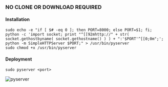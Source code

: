 ### NO CLONE OR DOWNLOAD REQUIRED

#### Installation

```
sudo echo -e "if [ $# -eq 0 ]; then PORT=8000; else PORT=$1; fi; python -c 'import socket; print "^[[92mhttp://" + str( socket.gethostbyname( socket.gethostname() ) ) + ":'$PORT'^[[0;0m";'; python -m SimpleHTTPServer $PORT;" > /usr/bin/pyserver
sudo chmod +x /usr/bin/pyserver
```

#### Deployment

```
sudo pyserver <port>
```

![pyserver](https://user-images.githubusercontent.com/29265684/37338234-91e4eacc-2702-11e8-96f2-0898252dba92.png)
